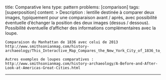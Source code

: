 title: Comparative lens
type: pattern
problems: [comparison]
tags: [superposition]
content: >
    Description : lentille destinée à comparer deux images, typiquement pour une comparaison avant / après, avec possibilité éventuelle d’échanger la position des deux images (dessus / dessous). Possibilité éventuelle d’afficher des informations complémentaires avec la loupe.
    
    Comparaison du Manhattan de 1836 avec celui de 2013 http://www.smithsonianmag.com/history-archaeology/This_Interactive_Map_Compares_the_New_York_City_of_1836_to_Today.html
    
    Autres exemples de loupes comparatives : http://www.smithsonianmag.com/history-archaeology/A-Before-and-After-Look-at-Americas-Great-Cities.html
---


